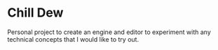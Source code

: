 # Chill Dew
Personal project to create an engine and editor to experiment with any technical concepts that I would like to try out.
